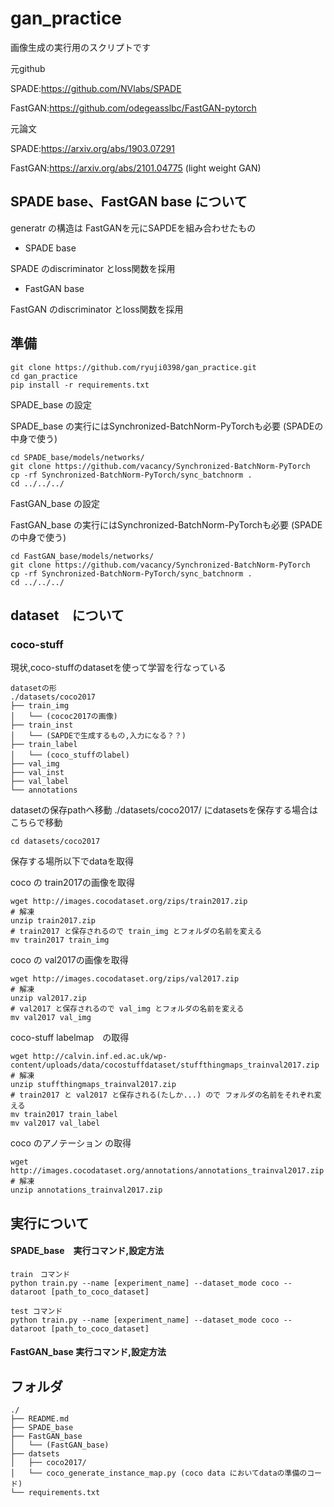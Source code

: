 # gan_practice

画像生成の実行用のスクリプトです

元github

SPADE:https://github.com/NVlabs/SPADE

FastGAN:https://github.com/odegeasslbc/FastGAN-pytorch

元論文

SPADE:https://arxiv.org/abs/1903.07291

FastGAN:https://arxiv.org/abs/2101.04775 (light weight GAN)

## SPADE base、FastGAN base について

generatr の構造は
FastGANを元にSAPDEを組み合わせたもの

- SPADE base

SPADE のdiscriminator とloss関数を採用
- FastGAN base

FastGAN のdiscriminator とloss関数を採用


## 準備

```
git clone https://github.com/ryuji0398/gan_practice.git
cd gan_practice
pip install -r requirements.txt
```

SPADE_base の設定

SPADE_base の実行にはSynchronized-BatchNorm-PyTorchも必要 (SPADEの中身で使う)
```
cd SPADE_base/models/networks/
git clone https://github.com/vacancy/Synchronized-BatchNorm-PyTorch
cp -rf Synchronized-BatchNorm-PyTorch/sync_batchnorm .
cd ../../../
```

FastGAN_base の設定

FastGAN_base の実行にはSynchronized-BatchNorm-PyTorchも必要 (SPADEの中身で使う)
```
cd FastGAN_base/models/networks/
git clone https://github.com/vacancy/Synchronized-BatchNorm-PyTorch
cp -rf Synchronized-BatchNorm-PyTorch/sync_batchnorm .
cd ../../../
```

## dataset　について

### coco-stuff

現状,coco-stuffのdatasetを使って学習を行なっている

```
datasetの形
./datasets/coco2017
├── train_img
│   └── (cococ2017の画像)
├── train_inst
│   └── (SAPDEで生成するもの,入力になる？？)
├── train_label
│   └── (coco_stuffのlabel)
├── val_img
├── val_inst
├── val_label
└── annotations
```


datasetの保存pathへ移動
./datasets/coco2017/ にdatasetsを保存する場合はこちらで移動
```
cd datasets/coco2017
```

保存する場所以下でdataを取得

coco の train2017の画像を取得
```
wget http://images.cocodataset.org/zips/train2017.zip
# 解凍
unzip train2017.zip
# train2017 と保存されるので train_img とフォルダの名前を変える
mv train2017 train_img 
```

coco の val2017の画像を取得
```
wget http://images.cocodataset.org/zips/val2017.zip
# 解凍
unzip val2017.zip
# val2017 と保存されるので val_img とフォルダの名前を変える
mv val2017 val_img 

```

coco-stuff labelmap　の取得
```
wget http://calvin.inf.ed.ac.uk/wp-content/uploads/data/cocostuffdataset/stuffthingmaps_trainval2017.zip
# 解凍
unzip stuffthingmaps_trainval2017.zip
# train2017 と val2017 と保存される(たしか...) ので フォルダの名前をそれぞれ変える
mv train2017 train_label
mv val2017 val_label

```

coco のアノテーション の取得
```
wget http://images.cocodataset.org/annotations/annotations_trainval2017.zip
# 解凍
unzip annotations_trainval2017.zip

```


## 実行について

#### SPADE_base　実行コマンド,設定方法

```
train　コマンド
python train.py --name [experiment_name] --dataset_mode coco --dataroot [path_to_coco_dataset] 

test コマンド
python train.py --name [experiment_name] --dataset_mode coco --dataroot [path_to_coco_dataset]
```


#### FastGAN_base 実行コマンド,設定方法



## フォルダ
```
./
├── README.md
├── SPADE_base
├── FastGAN_base
│   └── (FastGAN_base)
├── datsets
│   ├── coco2017/
│   └── coco_generate_instance_map.py (coco data においてdataの準備のコード)
└── requirements.txt
```
